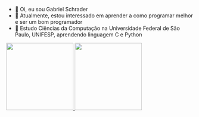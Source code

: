 - 👋 Oi, eu sou Gabriel Schrader
- 👀 Atualmente, estou interessado em aprender a como programar melhor e ser um bom programador
- 📕 Estudo Ciências da Computação na Universidade Federal de São Paulo, UNIFESP, aprendendo linguagem C e Python


<div>
  <a href = "https://github.com/gaschrader">
  <img height="180cm" src="https://github-readme-stats.vercel.app/api?username=gaschrader&theme=default&show_icons=true">
  <img height="180cm" src="https://github-readme-stats.vercel.app/api/top-langs/?username=gaschrader&layout=compact">
</div>
<!---
gaschrader/gaschrader is a ✨ special ✨ repository because its `README.md` (this file) appears on your GitHub profile.
You can click the Preview link to take a look at your changes.
--->

